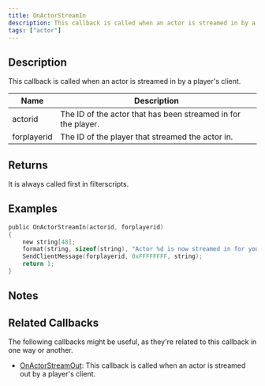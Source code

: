 ```yaml
---
title: OnActorStreamIn
description: This callback is called when an actor is streamed in by a player's client.
tags: ["actor"]
---
```


<VersionWarn name='callback' version='SA-MP 0.3.7' />

## Description

This callback is called when an actor is streamed in by a player's client.

| Name        | Description                                                   |
| ----------- | ------------------------------------------------------------- |
| actorid     | The ID of the actor that has been streamed in for the player. |
| forplayerid | The ID of the player that streamed the actor in.              |

## Returns

It is always called first in filterscripts.

## Examples

```c
public OnActorStreamIn(actorid, forplayerid)
{
    new string[48];
    format(string, sizeof(string), "Actor %d is now streamed in for you.", actorid);
    SendClientMessage(forplayerid, 0xFFFFFFFF, string);
    return 1;
}
```

## Notes

<TipNPCCallbacks />

## Related Callbacks

The following callbacks might be useful, as they're related to this callback in one way or another. 

- [OnActorStreamOut](OnActorStreamOut): This callback is called when an actor is streamed out by a player's client.
